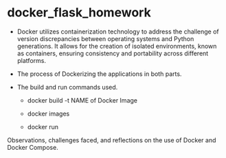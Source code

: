 # docker_flask_homework

- Docker utilizes containerization technology to address the challenge of version discrepancies between operating systems and Python generations. It allows for the creation of isolated environments, known as containers, ensuring consistency and portability across different platforms.

- The process of Dockerizing the applications in both parts.

- The build and run commands used.

  - docker build -t NAME of Docker Image

  - docker images

  - docker run

Observations, challenges faced, and reflections on the use of Docker and Docker Compose.
